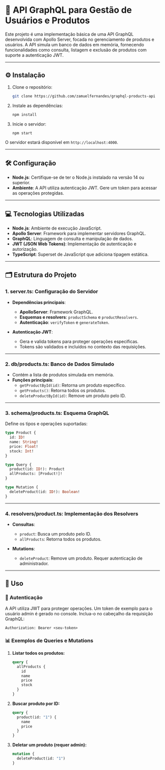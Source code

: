 # 🚀 API GraphQL para Gestão de Usuários e Produtos

Este projeto é uma implementação básica de uma API GraphQL desenvolvida com Apollo Server, focada no gerenciamento de produtos e usuários. A API simula um banco de dados em memória, fornecendo funcionalidades como consulta, listagem e exclusão de produtos com suporte a autenticação JWT.

---

## ⚙️ **Instalação**

1. Clone o repositório:

   ```bash
   git clone https://github.com/zamuelfernandes/graphql-products-api
   ```

2. Instale as dependências:

   ```bash
   npm install
   ```

3. Inicie o servidor:

   ```bash
   npm start
   ```

O servidor estará disponível em `http://localhost:4000`.

---

## 🛠️ **Configuração**

- **Node.js**: Certifique-se de ter o Node.js instalado na versão 14 ou superior.
- **Ambiente**: A API utiliza autenticação JWT. Gere um token para acessar as operações protegidas.

---

## 💻 **Tecnologias Utilizadas**

- **Node.js**: Ambiente de execução JavaScript.
- **Apollo Server**: Framework para implementar servidores GraphQL.
- **GraphQL**: Linguagem de consulta e manipulação de dados.
- **JWT (JSON Web Tokens)**: Implementação de autenticação e autorização.
- **TypeScript**: Superset de JavaScript que adiciona tipagem estática.

---

## 🗂️ **Estrutura do Projeto**

### 1. **server.ts: Configuração do Servidor**

- **Dependências principais**:
  - **ApolloServer**: Framework GraphQL.
  - **Esquemas e resolvers**: `productSchema` e `productResolvers`.
  - **Autenticação**: `verifyToken` e `generateToken`.

- **Autenticação JWT**:
  - Gera e valida tokens para proteger operações específicas.
  - Tokens são validados e incluídos no contexto das requisições.

---

### 2. **db/products.ts: Banco de Dados Simulado**

- Contém a lista de produtos simulada em memória.
- **Funções principais**:
  - `getProductById(id)`: Retorna um produto específico.
  - `getProducts()`: Retorna todos os produtos.
  - `deleteProductById(id)`: Remove um produto pelo ID.

---

### 3. **schema/products.ts: Esquema GraphQL**

Define os tipos e operações suportadas:

```graphql
type Product {
  id: ID!
  name: String!
  price: Float!
  stock: Int!
}

type Query {
  product(id: ID!): Product
  allProducts: [Product!]!
}

type Mutation {
  deleteProduct(id: ID!): Boolean!
}
```

---

### 4. **resolvers/product.ts: Implementação dos Resolvers**

- **Consultas**:
  - `product`: Busca um produto pelo ID.
  - `allProducts`: Retorna todos os produtos.

- **Mutations**:
  - `deleteProduct`: Remove um produto. Requer autenticação de administrador.

---

## 📌 **Uso**

### 🔐 **Autenticação**

A API utiliza JWT para proteger operações. Um token de exemplo para o usuário admin é gerado no console. Inclua-o no cabeçalho da requisição GraphQL:

```http
Authorization: Bearer <seu-token>
```

### 📊 **Exemplos de Queries e Mutations**

1. **Listar todos os produtos:**

   ```graphql
   query {
     allProducts {
       id
       name
       price
       stock
     }
   }
   ```

2. **Buscar produto por ID:**

   ```graphql
   query {
     product(id: "1") {
       name
       price
     }
   }
   ```

3. **Deletar um produto (requer admin):**

   ```graphql
   mutation {
     deleteProduct(id: "1")
   }
   ```
